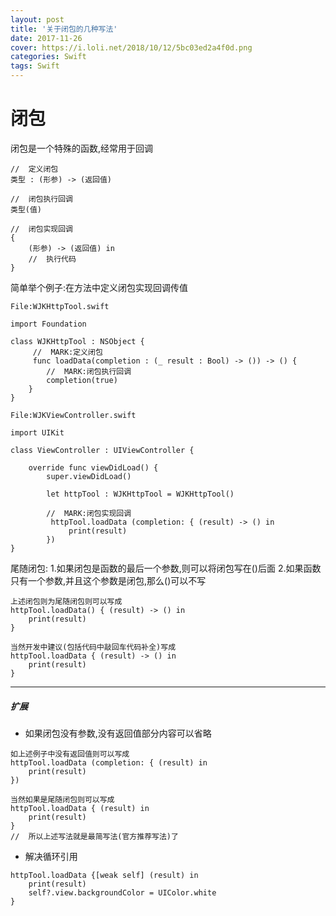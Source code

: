 ```yaml
---
layout: post
title: '关于闭包的几种写法'
date: 2017-11-26
cover: https://i.loli.net/2018/10/12/5bc03ed2a4f0d.png
categories: Swift
tags: Swift
---
```



# 闭包
闭包是一个特殊的函数,经常用于回调

```
//  定义闭包
类型 : (形参) -> (返回值)

//  闭包执行回调
类型(值)

//  闭包实现回调
{
    (形参) -> (返回值) in
    //  执行代码
}
```

简单举个例子:在方法中定义闭包实现回调传值

```
File:WJKHttpTool.swift

import Foundation

class WJKHttpTool : NSObject {
     //  MARK:定义闭包
     func loadData(completion : (_ result : Bool) -> ()) -> () {
        //  MARK:闭包执行回调
        completion(true)
    }
}
```


```
File:WJKViewController.swift

import UIKit

class ViewController : UIViewController {

    override func viewDidLoad() {
        super.viewDidLoad()
        
        let httpTool : WJKHttpTool = WJKHttpTool()
        
        //  MARK:闭包实现回调
         httpTool.loadData (completion: { (result) -> () in
             print(result)
        })
}
```

尾随闭包:
1.如果闭包是函数的最后一个参数,则可以将闭包写在()后面
2.如果函数只有一个参数,并且这个参数是闭包,那么()可以不写

```
上述闭包则为尾随闭包则可以写成
httpTool.loadData() { (result) -> () in
    print(result)
}

当然开发中建议(包括代码中敲回车代码补全)写成
httpTool.loadData { (result) -> () in
    print(result)
}
```

***

##### 扩展
* 如果闭包没有参数,没有返回值部分内容可以省略

```
如上述例子中没有返回值则可以写成
httpTool.loadData (completion: { (result) in
    print(result)
})

当然如果是尾随闭包则可以写成
httpTool.loadData { (result) in
    print(result)
}
//  所以上述写法就是最简写法(官方推荐写法)了
```

* 解决循环引用

```
httpTool.loadData {[weak self] (result) in
    print(result)
    self?.view.backgroundColor = UIColor.white
}
```

